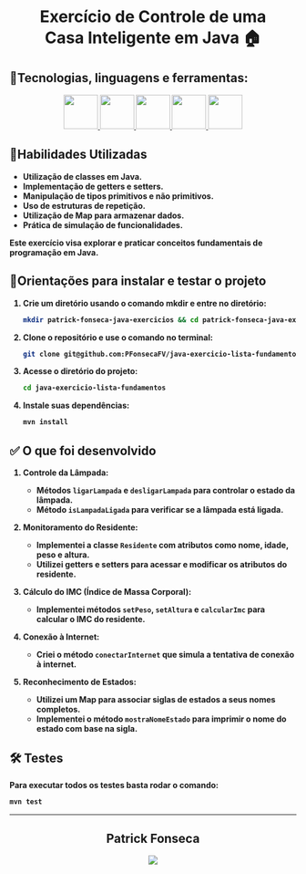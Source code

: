 <div align="center">
  <h1><strong>Exercício de Controle de uma <br> Casa Inteligente em Java 🏠</h1>
  </div>

## <strong>🧰Tecnologias, linguagens e ferramentas:</strong><br />
  <div align="center">
    <a href="https://github.com/PFonsecaFV/PFonsecaFV">
    <img src="https://github.com/PFonsecaFV/PFonsecaFV/blob/main/src/icons/ic_java.svg" width="60" fill="none" />
    <img src="https://github.com/PFonsecaFV/PFonsecaFV/blob/main/src/icons/ic_maven.svg" width="60" fill="none" />
    <img src="https://github.com/PFonsecaFV/PFonsecaFV/blob/main/src/icons/ic_spring.svg" width="60" fill="none" />
    <img src="https://github.com/PFonsecaFV/PFonsecaFV/blob/main/src/icons/ic_springboot.svg" width="60" fill="none" />
    <img src="https://github.com/PFonsecaFV/PFonsecaFV/blob/main/src/icons/ic_junit.svg" width="60" fill="none" />
  </a>
  </div>
  

## <strong>🎯Habilidades Utilizadas</strong><br />

- Utilização de classes em Java.
- Implementação de getters e setters.
- Manipulação de tipos primitivos e não primitivos.
- Uso de estruturas de repetição.
- Utilização de Map para armazenar dados.
- Prática de simulação de funcionalidades.

Este exercício visa explorar e praticar conceitos fundamentais de programação em Java.

## 📝Orientações para instalar e testar o projeto

1. Crie um diretório usando o comando mkdir e entre no diretório:
	```bash
	mkdir patrick-fonseca-java-exercicios && cd patrick-fonseca-java-exercicios
	```
 2. Clone o repositório e use o comando no terminal:
	```bash
	git clone git@github.com:PFonsecaFV/java-exercicio-lista-fundamentos.git
	```
3. Acesse o diretório do projeto:
	```bash
	cd java-exercicio-lista-fundamentos
	```
4. Instale suas dependências:
	```bash
	mvn install
	```

## ✅ O que foi desenvolvido

1. **Controle da Lâmpada:**
   - Métodos `ligarLampada` e `desligarLampada` para controlar o estado da lâmpada.
   - Método `isLampadaLigada` para verificar se a lâmpada está ligada.

2. **Monitoramento do Residente:**
   - Implementei a classe `Residente` com atributos como nome, idade, peso e altura.
   - Utilizei getters e setters para acessar e modificar os atributos do residente.

3. **Cálculo do IMC (Índice de Massa Corporal):**
   - Implementei métodos `setPeso`, `setAltura` e `calcularImc` para calcular o IMC do residente.

4. **Conexão à Internet:**
   - Criei o método `conectarInternet` que simula a tentativa de conexão à internet.

5. **Reconhecimento de Estados:**
   - Utilizei um Map para associar siglas de estados a seus nomes completos.
   - Implementei o método `mostraNomeEstado` para imprimir o nome do estado com base na sigla.

## 🛠️ Testes

Para executar todos os testes basta rodar o comando:
```bash
mvn test
```

---

<div align="center">
  <h2>Patrick Fonseca</h2>
	  <a href="https://www.linkedin.com/in/PatrickFonseca/" target="_blank">
      <img src="https://img.shields.io/badge/-LinkedIn-%230077B5?style=for-the-badge&logo=linkedin&logoColor=white" target="_blank">
    </a>
</div>
